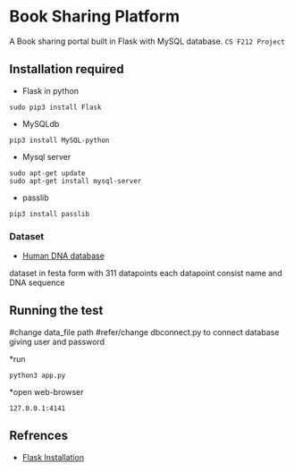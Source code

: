# Book Sharing Platform

A Book sharing portal built in Flask with MySQL database. 
`CS F212 Project`

## Installation required

* Flask in python 
```
sudo pip3 install Flask
```

* MySQLdb
```
pip3 install MySQL-python
```

* Mysql server
```
sudo apt-get update
sudo apt-get install mysql-server
```
* passlib
```
pip3 install passlib
```

### Dataset

* [Human DNA database]()

dataset in festa form with 311 datapoints each datapoint consist name and DNA sequence

## Running the test

#change data_file path
#refer/change dbconnect.py to connect database giving user and password

*run  
```
python3 app.py
```
*open web-browser
```
127.0.0.1:4141
```


## Refrences

* [Flask Installation](http://flask.pocoo.org/docs/0.12/installation/)

